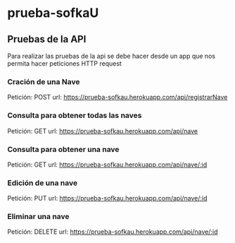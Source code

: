 # prueba-sofkaU

## Pruebas de la API

Para realizar las pruebas de la api se debe hacer desde un app que nos permita hacer peticiones HTTP request

### Cración de una Nave

Petición: POST
url: https://prueba-sofkau.herokuapp.com/api/registrarNave

### Consulta para obtener todas las naves

Petición: GET
url: https://prueba-sofkau.herokuapp.com/api/nave

### Consulta para obtener una nave

Petición: GET
url: https://prueba-sofkau.herokuapp.com/api/nave/:id

### Edición de una nave

Petición: PUT
url: https://prueba-sofkau.herokuapp.com/api/nave/:id

### Eliminar una nave 

Petición: DELETE
url: https://prueba-sofkau.herokuapp.com/api/nave/:id
